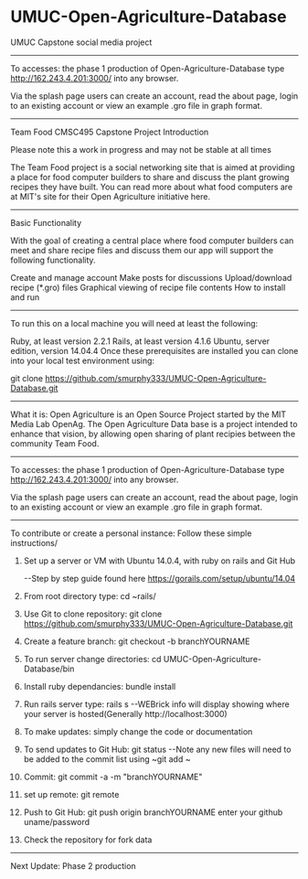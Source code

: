 # UMUC-Open-Agriculture-Database
UMUC Capstone social media project
*********************************************************************************

To accesses: the phase 1 production of Open-Agriculture-Database type http://162.243.4.201:3000/
into any browser.

Via the splash page users can create an account, read the about page, login to an existing account
or view an example .gro file in graph format.
*********************************************************************************
Team Food CMSC495 Capstone Project
Introduction

Please note this a work in progress and may not be stable at all times

The Team Food project is a social networking site that is aimed at providing a place for food computer builders to share and discuss the plant growing recipes they have built. You can read more about what food computers are at MIT's site for their Open Agriculture initiative here.

**********************************************************************************

Basic Functionality

With the goal of creating a central place where food computer builders can meet and share recipe files and discuss them our app will support the following functionality.

Create and manage account
Make posts for discussions
Upload/download recipe (*.gro) files
Graphical viewing of recipe file contents
How to install and run

**********************************************************************************

To run this on a local machine you will need at least the following:

Ruby, at least version 2.2.1
Rails, at least version 4.1.6
Ubuntu, server edition, version 14.04.4
Once these prerequisites are installed you can clone into your local test environment using:

git clone https://github.com/smurphy333/UMUC-Open-Agriculture-Database.git

**********************************************************************************


What it is:
Open Agriculture is an Open Source Project started by the
MIT Media Lab OpenAg. The Open Agriculture Data base is a 
project intended to enhance that vision, by allowing open 
sharing of plant recipies between the community Team Food.

**********************************************************************************

To accesses: the phase 1 production of Open-Agriculture-Database type http://162.243.4.201:3000/ 
into any browser. 

Via the splash page users can create an account, read the about page, login to an existing account
or view an example .gro file in graph format.

************************************************************************************


To contribute or create a personal instance: Follow these simple instructions/


1. Set up a server or VM with Ubuntu 14.0.4, with ruby on rails and Git Hub
    
	--Step by step guide found here https://gorails.com/setup/ubuntu/14.04

2. From root directory type: cd ~rails/

3. Use Git to clone repository: git clone https://github.com/smurphy333/UMUC-Open-Agriculture-Database.git

4. Create a feature branch: git checkout -b branchYOURNAME

5. To run server change directories: cd UMUC-Open-Agriculture-Database/bin

6. Install ruby dependancies: bundle install

7. Run rails server type: rails s
	--WEBrick info will display showing where your server is hosted(Generally http://localhost:3000)

8. To make updates: simply change the code or documentation

9. To send updates to Git Hub: git status
	--Note any new files will need to be added to the commit list using ~git add <filename>~

10. Commit: git commit -a -m "branchYOURNAME"

11. set up remote: git remote

12. Push to Git Hub: git push origin branchYOURNAME
     enter your github uname/password

13. Check the repository for fork data
**********************************************************************************
Next Update: Phase 2 production


